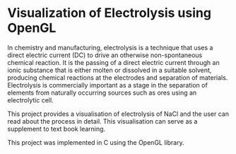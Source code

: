 # Visualization of Electrolysis using OpenGL

In chemistry and manufacturing, electrolysis is a technique that uses a direct electric current (DC) to drive an otherwise non-spontaneous chemical reaction. It is the passing of a direct electric current through an ionic substance that is either molten or dissolved in a suitable solvent, producing chemical reactions at the electrodes and separation of materials. Electrolysis is commercially important as a stage in the separation of elements from naturally occurring sources such as ores using an electrolytic cell. 

This project provides a visualisation of electrolysis of NaCl and the user can read about the process in detail. This visualisation can serve as a supplement to text book learning.

This project was implemented in C using the OpenGL library.
